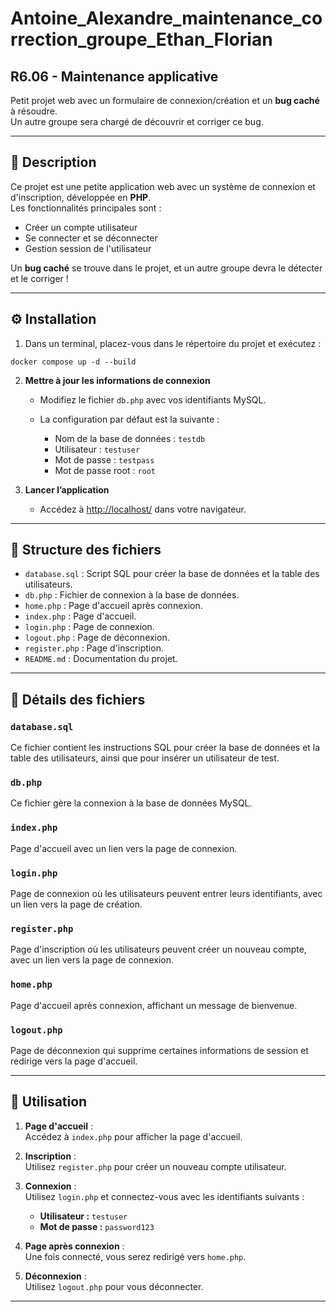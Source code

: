 # Antoine_Alexandre_maintenance_correction_groupe_Ethan_Florian 
## R6.06 - Maintenance applicative

Petit projet web avec un formulaire de connexion/création et un **bug caché** à résoudre.  
Un autre groupe sera chargé de découvrir et corriger ce bug.  

--- 

## 📄 Description
Ce projet est une petite application web avec un système de connexion et d'inscription, développée en **PHP**.  
Les fonctionnalités principales sont :  
- Créer un compte utilisateur  
- Se connecter et se déconnecter   
- Gestion session de l'utilisateur

Un **bug caché** se trouve dans le projet, et un autre groupe devra le détecter et le corriger !

--- 
## ⚙️ Installation

1.  Dans un terminal, placez-vous dans le répertoire du projet et exécutez :

   ```docker compose up -d --build```

2. **Mettre à jour les informations de connexion**  
   - Modifiez le fichier `db.php` avec vos identifiants MySQL.

   - La configuration par défaut est la suivante : 
      - Nom de la base de données : ```testdb```
      - Utilisateur : ```testuser```
      - Mot de passe : ```testpass```
      - Mot de passe root : ```root```

2. **Lancer l’application**  
   - Accédez à [http://localhost/](http://localhost/) dans votre navigateur.
---
## 📂 Structure des fichiers
- `database.sql` : Script SQL pour créer la base de données et la table des utilisateurs.
- `db.php` : Fichier de connexion à la base de données.
- `home.php` : Page d'accueil après connexion.
- `index.php` : Page d'accueil.
- `login.php` : Page de connexion.
- `logout.php` : Page de déconnexion.
- `register.php` : Page d'inscription.
- `README.md` : Documentation du projet.

---
## 🔎 Détails des fichiers
### `database.sql`
Ce fichier contient les instructions SQL pour créer la base de données et la table des utilisateurs, ainsi que pour insérer un utilisateur de test.

### `db.php`
Ce fichier gère la connexion à la base de données MySQL.

### `index.php`
Page d'accueil avec un lien vers la page de connexion.

### `login.php`
Page de connexion où les utilisateurs peuvent entrer leurs identifiants, avec un lien vers la page de création.

### `register.php`
Page d'inscription où les utilisateurs peuvent créer un nouveau compte, avec un lien vers la page de connexion.

### `home.php`
Page d'accueil après connexion, affichant un message de bienvenue.

### `logout.php`
Page de déconnexion qui supprime certaines informations de session et redirige vers la page d'accueil. 

--- 

## 🚀 Utilisation

1. **Page d'accueil** :  
   Accédez à `index.php` pour afficher la page d'accueil.

2. **Inscription** :  
   Utilisez `register.php` pour créer un nouveau compte utilisateur.

3. **Connexion** :  
   Utilisez `login.php` et connectez-vous avec les identifiants suivants :  
   - **Utilisateur :** `testuser`  
   - **Mot de passe :** `password123`

4. **Page après connexion** :  
   Une fois connecté, vous serez redirigé vers `home.php`.

5. **Déconnexion** :  
   Utilisez `logout.php` pour vous déconnecter.

---
